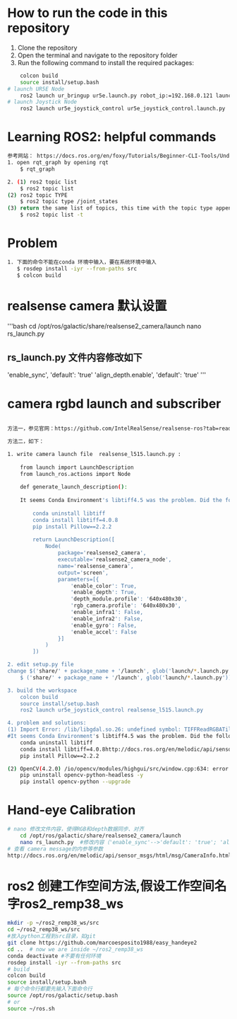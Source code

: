 # How to run the code in this repository
1. Clone the repository
2. Open the terminal and navigate to the repository folder
3. Run the following command to install the required packages:
```bash
    colcon build
    source install/setup.bash
# launch UR5E Node
    ros2 launch ur_bringup ur5e.launch.py robot_ip:=192.168.0.121 launch_rviz:=false robot_controller:=joint_trajectory_controller initial_joint_controller:=forward_velocity_controller
# launch Joystick Node
    ros2 launch ur5e_joystick_control ur5e_joystick_control.launch.py
```

# Learning ROS2: helpful commands
```bash
参考网站： https://docs.ros.org/en/foxy/Tutorials/Beginner-CLI-Tools/Understanding-ROS2-Topics/Understanding-ROS2-Topics.html
1. open rqt_graph by opening rqt
    $ rqt_graph

2. (1) ros2 topic list
    $ ros2 topic list
(2) ros2 topic TYPE
    $ ros2 topic type /joint_states
(3) return the same list of topics, this time with the topic type appended in brackets
    $ ros2 topic list -t
```
# Problem
```bash
1. 下面的命令不能在conda 环境中输入，要在系统环境中输入
   $ rosdep install -iyr --from-paths src
   $ colcon build
```
# realsense camera 默认设置
'''bash
cd /opt/ros/galactic/share/realsense2_camera/launch
nano rs_launch.py 
## rs_launch.py 文件内容修改如下
'enable_sync',                  'default': 'true'
'align_depth.enable',           'default': 'true'
'''

# camera rgbd launch and subscriber
```bash

方法一，参见官网：https://github.com/IntelRealSense/realsense-ros?tab=readme-ov-file#usage

方法二，如下：

1. write camera launch file  realsense_l515.launch.py :
    
    from launch import LaunchDescription
    from launch_ros.actions import Node
    
    def generate_launch_description():
    
    It seems Conda Environment's libtiff4.5 was the problem. Did the following for resolving:
    
        conda uninstall libtiff
        conda install libtiff=4.0.8
        pip install Pillow==2.2.2
    
        return LaunchDescription([
            Node(
                package='realsense2_camera',
                executable='realsense2_camera_node',
                name='realsense_camera',
                output='screen',
                parameters=[{
                    'enable_color': True,
                    'enable_depth': True,
                    'depth_module.profile': '640x480x30',
                    'rgb_camera.profile': '640x480x30',
                    'enable_infra1': False,
                    'enable_infra2': False,
                    'enable_gyro': False,
                    'enable_accel': False
                }]
            )
        ])

2. edit setup.py file
change $('share/' + package_name + '/launch', glob('launch/*.launch.py')), to the following:
    $ ('share/' + package_name + '/launch', glob('launch/*.launch.py')),

3. build the workspace
    colcon build
    source install/setup.bash
    ros2 launch ur5e_joystick_control realsense_l515.launch.py

4. problem and solutions:
(1) Import Error: /lib/libgdal.so.26: undefined symbol: TIFFReadRGBATileExt, version LIBTIFF_4.0
#It seems Conda Environment's libtiff4.5 was the problem. Did the following for resolving:
    conda uninstall libtiff
    conda install libtiff=4.0.8http://docs.ros.org/en/melodic/api/sensor_msgs/html/msg/CameraInfo.html
    pip install Pillow==2.2.2

(2) OpenCV(4.2.0) /io/opencv/modules/highgui/src/window.cpp:634: error: (-2:Unspecified error) The function is not implemented #323 
    pip uninstall opencv-python-headless -y 
    pip install opencv-python --upgrade
```
# Hand-eye Calibration
```bash
# nano 修改文件内容，使得RGB和depth数据同步、对齐
    cd /opt/ros/galactic/share/realsense2_camera/launch
    nano rs_launch.py  #修改内容（'enable_sync'-->'default': 'true'; 'align_depth.enable'-->'default': 'true'）
# 查看 camera message的内参等参数
http://docs.ros.org/en/melodic/api/sensor_msgs/html/msg/CameraInfo.html
```

# ros2 创建工作空间方法,假设工作空间名字ros2_remp38_ws
```bash
mkdir -p ~/ros2_remp38_ws/src
cd ~/ros2_remp38_ws/src
#放入python工程到src目录，如git
git clone https://github.com/marcoesposito1988/easy_handeye2
cd ..  # now we are inside ~/ros2_remp38_ws
conda deactivate #不要有任何环境
rosdep install -iyr --from-paths src
# build
colcon build
source install/setup.bash
# 每个命令行都要先输入下面命令行
source /opt/ros/galactic/setup.bash
# or
source ~/ros.sh
```
